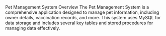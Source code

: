 Pet Management System
Overview
The Pet Management System is a comprehensive application designed to manage pet information, including owner details, vaccination records, and more. This system uses MySQL for data storage and includes several key tables and stored procedures for managing data effectively.
